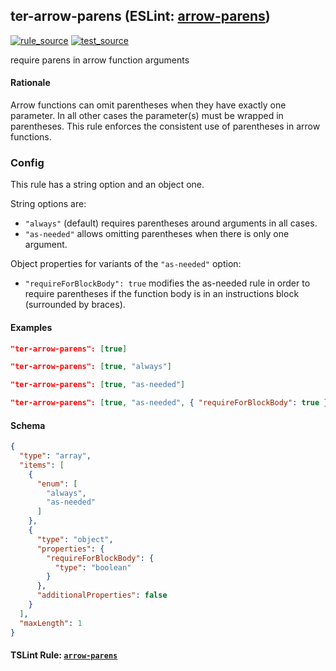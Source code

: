 <!-- Start:AutoDoc:: Modify `src/readme/rules.ts` and run `gulp readme` to update block -->
## ter-arrow-parens (ESLint: [arrow-parens](http://eslint.org/docs/rules/arrow-parens))
[![rule_source](https://img.shields.io/badge/%F0%9F%93%8F%20rule-source-green.svg)](https://github.com/buzinas/tslint-eslint-rules/blob/master/src/rules/terArrowParensRule.ts)
[![test_source](https://img.shields.io/badge/%F0%9F%93%98%20test-source-blue.svg)](https://github.com/buzinas/tslint-eslint-rules/blob/master/src/test/rules/terArrowParensRuleTests.ts)

require parens in arrow function arguments

#### Rationale

Arrow functions can omit parentheses when they have exactly one parameter. In all other cases
the parameter(s) must be wrapped in parentheses. This rule enforces the consistent use of
parentheses in arrow functions.

### Config

This rule has a string option and an object one.

String options are:

- `"always"` (default) requires parentheses around arguments in all cases.
- `"as-needed"` allows omitting parentheses when there is only one argument.

Object properties for variants of the `"as-needed"` option:

- `"requireForBlockBody": true` modifies the as-needed rule in order to require
  parentheses if the function body is in an instructions block (surrounded by braces).

#### Examples

```json
"ter-arrow-parens": [true]
```

```json
"ter-arrow-parens": [true, "always"]
```

```json
"ter-arrow-parens": [true, "as-needed"]
```

```json
"ter-arrow-parens": [true, "as-needed", { "requireForBlockBody": true }]
```
#### Schema

```json
{
  "type": "array",
  "items": [
    {
      "enum": [
        "always",
        "as-needed"
      ]
    },
    {
      "type": "object",
      "properties": {
        "requireForBlockBody": {
          "type": "boolean"
        }
      },
      "additionalProperties": false
    }
  ],
  "maxLength": 1
}
```
<!-- End:AutoDoc -->

#### TSLint Rule: [`arrow-parens`]

[`arrow-parens`]: https://palantir.github.io/tslint/rules/arrow-parens/
